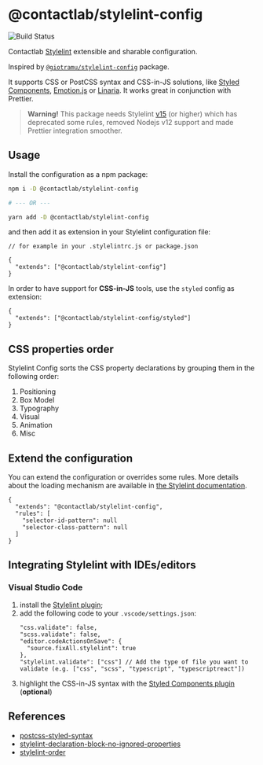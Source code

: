 # @contactlab/stylelint-config

![Build Status](https://github.com/contactlab/stylelint-config/workflows/Node%20CI/badge.svg)

Contactlab [Stylelint](https://stylelint.io) extensible and sharable configuration.

Inspired by [`@giotramu/stylelint-config`](https://github.com/giotramu/stylelint-config) package.

It supports CSS or PostCSS syntax and CSS-in-JS solutions, like [Styled Components](https://github.com/styled-components/styled-components), [Emotion.js](https://github.com/emotion-js/emotion) or [Linaria](https://github.com/callstack/linaria). It works great in conjunction with Prettier.

> **Warning!** This package needs Stylelint [v15](https://stylelint.io/migration-guide/to-15) (or higher) which has deprecated some rules, removed Nodejs v12 support and made Prettier integration smoother.

## Usage

Install the configuration as a npm package:

```sh
npm i -D @contactlab/stylelint-config

# --- OR ---

yarn add -D @contactlab/stylelint-config
```

and then add it as extension in your Stylelint configuration file:

```jsonc
// for example in your .stylelintrc.js or package.json

{
  "extends": ["@contactlab/stylelint-config"]
}
```

In order to have support for **CSS-in-JS** tools, use the `styled` config as extension:

```jsonc
{
  "extends": ["@contactlab/stylelint-config/styled"]
}
```

## CSS properties order

Stylelint Config sorts the CSS property declarations by grouping them in the following order:

1. Positioning
2. Box Model
3. Typography
4. Visual
5. Animation
6. Misc

## Extend the configuration

You can extend the configuration or overrides some rules. More details about the loading mechanism are available in [the Stylelint documentation](https://stylelint.io/user-guide/configuration/#extends).

```jsonc
{
  "extends": "@contactlab/stylelint-config",
  "rules": [
    "selector-id-pattern": null
    "selector-class-pattern": null
  ]
}
```

## Integrating Stylelint with IDEs/editors

### Visual Studio Code

1. install the [Stylelint plugin](https://marketplace.visualstudio.com/items?itemname=stylelint.vscode-stylelint);
2. add the following code to your `.vscode/settings.json`:
   ```jsonc
   "css.validate": false,
   "scss.validate": false,
   "editor.codeActionsOnSave": {
     "source.fixAll.stylelint": true
   },
   "stylelint.validate": ["css"] // Add the type of file you want to validate (e.g. ["css", "scss", "typescript", "typescriptreact"])
   ```
3. highlight the CSS-in-JS syntax with the [Styled Components plugin](https://marketplace.visualstudio.com/items?itemname=styled-components.vscode-styled-components) (**optional**)

## References

- [postcss-styled-syntax](https://github.com/hudochenkov/postcss-styled-syntax)
- [stylelint-declaration-block-no-ignored-properties](https://github.com/kristerkari/stylelint-declaration-block-no-ignored-properties)
- [stylelint-order](https://github.com/hudochenkov/stylelint-order)
